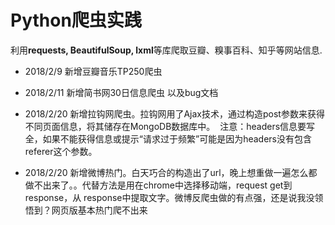 # Python爬虫实践

利用**requests, BeautifulSoup, lxml**等库爬取豆瓣、糗事百科、知乎等网站信息.
+ 2018/2/9 新增豆瓣音乐TP250爬虫

+ 2018/2/11 新增简书网30日信息爬虫 以及bug文档

+ 2018/2/20 新增拉钩网爬虫。拉钩网用了Ajax技术，通过构造post参数来获得不同页面信息，将其储存在MongoDB数据库中。
  注意：headers信息要写全，如果不能获得信息或提示“请求过于频繁”可能是因为headers没有包含referer这个参数。
  
+ 2018/2/20 新增微博热门。白天巧合的构造出了url，晚上想重做一遍怎么都做不出来了。。代替方法是用在chrome中选择移动端，request get到response，从       response中提取文字。微博反爬虫做的有点强，还是说我没领悟到？网页版基本热门爬不出来

